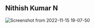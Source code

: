 ## Nithish Kumar N
![Screenshot from 2022-11-15 19-07-50](https://user-images.githubusercontent.com/96137585/201933444-f94cde91-8e3c-4328-ae34-dd15e8baffaf.png)

